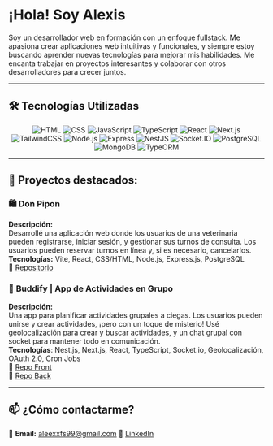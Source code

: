 # ¡Hola! Soy **Alexis**  

Soy un desarrollador web en formación con un enfoque fullstack. Me apasiona crear aplicaciones web intuitivas y funcionales, y siempre estoy buscando aprender nuevas tecnologías para mejorar mis habilidades. Me encanta trabajar en proyectos interesantes y colaborar con otros desarrolladores para crecer juntos.

---

## 🛠 **Tecnologías Utilizadas**  

<div align="center">
  <img src="https://img.shields.io/badge/-HTML-E34F26?style=for-the-badge&logo=html5&logoColor=white" alt="HTML" />
  <img src="https://img.shields.io/badge/-CSS-1572B6?style=for-the-badge&logo=css3&logoColor=white" alt="CSS" />
  <img src="https://img.shields.io/badge/-JavaScript-F7DF1E?style=for-the-badge&logo=javascript&logoColor=black" alt="JavaScript" />
  <img src="https://img.shields.io/badge/-TypeScript-007ACC?style=for-the-badge&logo=typescript&logoColor=white" alt="TypeScript" />
  <img src="https://img.shields.io/badge/-React-61DAFB?style=for-the-badge&logo=react&logoColor=black" alt="React" />
  <img src="https://img.shields.io/badge/-Next.js-000000?style=for-the-badge&logo=next.js&logoColor=white" alt="Next.js" />
  <img src="https://img.shields.io/badge/-TailwindCSS-38B2AC?style=for-the-badge&logo=tailwind-css&logoColor=white" alt="TailwindCSS" />
  <img src="https://img.shields.io/badge/-Node.js-339933?style=for-the-badge&logo=node.js&logoColor=white" alt="Node.js" />
  <img src="https://img.shields.io/badge/-Express-000000?style=for-the-badge&logo=express&logoColor=white" alt="Express" />
  <img src="https://img.shields.io/badge/-NestJS-E0234E?style=for-the-badge&logo=nestjs&logoColor=white" alt="NestJS" />
  <img src="https://img.shields.io/badge/-Socket.IO-010001?style=for-the-badge&logo=socket.io&logoColor=white" alt="Socket.IO" />
  <img src="https://img.shields.io/badge/-PostgreSQL-316192?style=for-the-badge&logo=postgresql&logoColor=white" alt="PostgreSQL" />
  <img src="https://img.shields.io/badge/-MongoDB-47A248?style=for-the-badge&logo=mongodb&logoColor=white" alt="MongoDB" />
  <img src="https://img.shields.io/badge/-TypeORM-E5E500?style=for-the-badge&logo=typeorm&logoColor=black" alt="TypeORM" />
</div>

---

## 📌 **Proyectos destacados:**  

### 🛍️ **Don Pipon**  
**Descripción:**  
Desarrollé una aplicación web donde los usuarios de una veterinaria pueden registrarse, iniciar sesión, y gestionar sus turnos de consulta. Los usuarios pueden reservar turnos en línea y, si es necesario, cancelarlos.  
**Tecnologías:** Vite, React, CSS/HTML, Node.js, Express.js, PostgreSQL  
🔗 [Repositorio](https://github.com/Alexis-AFarias/DonPipon-Turnos)

### 🎉 **Buddify | App de Actividades en Grupo**
**Descripción:**  
Una app para planificar actividades grupales a ciegas. Los usuarios pueden unirse y crear actividades, ¡pero con un toque de misterio! Usé geolocalización para crear y buscar actividades, y un chat grupal con socket para mantener todo en comunicación.  
**Tecnologías**: Nest.js, Next.js, React, TypeScript, Socket.io, Geolocalización, OAuth 2.0, Cron Jobs  
🔗 [Repo Front](https://github.com/chi-bosio/Buddify)  
🔗 [Repo Back](https://github.com/chi-bosio/Buddify_API)

---

## 📫 **¿Cómo contactarme?**  
📧 **Email:** aleexxfs99@gmail.com
🔗 [LinkedIn](https://www.linkedin.com/in/alexxfarias)

